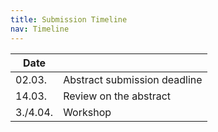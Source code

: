 ```yaml
---
title: Submission Timeline
nav: Timeline
---
```


| **Date** |  |
|---|---|
| 02.03.  | Abstract submission deadline |
| 14.03. | Review on the abstract |
| 3./4.04. | Workshop |
